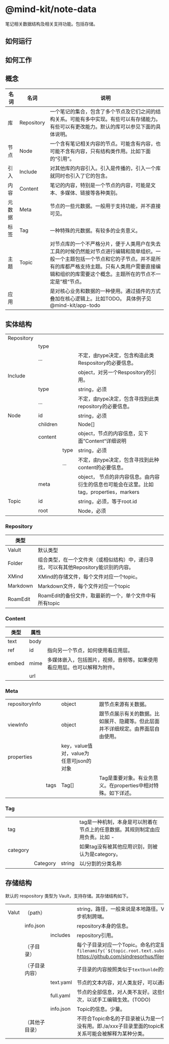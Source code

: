 # @mind-kit/note-data

笔记相关数据结构及相关支持功能。包括存储。

## 如何运行

## 如何工作

## 概念

| 名词   | 名词       | 说明                                                         |
| ------ | ---------- | ------------------------------------------------------------ |
| 库     | Repository | 一个笔记的集合，包含了多个节点及它们之间的结构关系。可能有多中实现。有些可以有存储能力。有些可以有更改能力。默认的库可以参见下面的具体说明。 |
| 节点   | Node       | 一个含有笔记相关内容的节点。可能含有内容，也可能不含有内容，只有结构类作用。比如下面的“引用”。 |
| 引入   | Include    | 对其他库的内容引入。引入是传播的，引入一个库就同时也引入了它的包含。 |
| 内容   | Content    | 笔记的内容，特别是一个节点的内容，可能是文本、多媒体、链接等各种类别。 |
| 元数据 | Meta       | 节点的一些元数据。一般用于支持功能，并不直接可见。           |
| 标签   | Tag        | 一种特殊的元数据。有较多的业务意义。                         |
| 主题   | Topic      | 对节点库的一个不严格分片，便于人类用户在失去工具的时候仍然能对节点进行编辑和简单组织。一般一个主题包括一个节点和它的子节点。并不是所有的库都严格支持主题。只有人类用户需要直接编辑和组织的库需要这个概念。主题所在的节点不一定是”根“节点。 |
| 应用   |            | 是对核心业务和数据的一种使用。通过插件的方式叠加在核心逻辑上。比如TODO。  具体例子见@mind-kit/app-todo |

## 实体结构

|            |          |      |                                                              |
| ---------- | -------- | ---- | ------------------------------------------------------------ |
| Repository |          |      |                                                              |
|            | type     |      |                                                              |
|            | ...      |      | 不定，由type决定，包含构造此类Respository的必要信息。        |
| Include    |          |      | object，对另一个Respository的引用。                          |
|            | type     |      | string，必须                                                 |
|            | ...      |      | 不定，由type决定，包含寻找到此类repository的必要信息。       |
| Node       | id       |      | string，必须                                                 |
|            | children |      | Node[]                                                       |
|            | content  |      | object，节点的内容信息，见下面”Content“详细说明              |
|            |          | type | string，必须                                                 |
|            |          | ...  | 不定，由type决定，包含寻找到此种content的必要信息。          |
|            | meta     |      | object， 节点的非内容信息。由内容衍生的信息也可能会在这里。比如tag，properties，markers |
| Topic      | id       |      | string，必须，等于root.id                                    |
|            | root     |      | Node，必须                                                   |

### Repository

| 类型     |                                                              |      |
| -------- | ------------------------------------------------------------ | ---- |
| Valult   | 默认类型                                                     |      |
| Folder   | 组合类型，在一个文件夹（或相似结构）中，递归寻找，可以有其他Repository能识别的内容。 |      |
| XMind    | XMind的存储文件，每个文件对应一个topic。                     |      |
| Markdown | Markdown文件，每个文件对应一个topic                          |      |
| RoamEdit | RoamEdit的备份文件，取最新的一个，单个文件中有所有topic      |      |

### Content

| 类型  | 属性 |                                                              |
| ----- | ---- | ------------------------------------------------------------ |
| text  | body |                                                              |
| ref   | id   | 指向另一个节点，如何使用看应用层。                           |
| embed | mime | 多媒体嵌入，包括图片，视频，音频等。如果使用看应用层。也可以解释为附件。 |
|       | url  |                                                              |

### Meta

|                |      |                                         |                                                              |
| -------------- | ---- | --------------------------------------- | ------------------------------------------------------------ |
| repositoryInfo |      | object                                  | 跟节点来源有关数据。                                         |
| viewInfo       |      | object                                  | 跟节点展示有关的数据。比如展开、隐藏等。但此层面并不详细规定。由界面层自由使用。 |
| properties     |      | key，value值对，value为任意可json的对象 |                                                              |
|                | tags | Tag[]                                   | Tag是重要对象。有业务意义。在properties中相对特殊。如下详述。 |


### Tag

|          |          |            |                                                              |
| -------- | -------- | ---------- | ------------------------------------------------------------ |
| tag      |          |            | tag是一种机制，本身是可以附着在节点上的任意数据。其规则制定由应用负责。比如 - |
| category |          |            | 如果tag没有被其他应用识别，则被认为是category。              |
|          | Category | string     | 以/分割的分类名称                   |



## 存储结构

默认的 respository 类型为 Vault，支持存储。其存储结构如下。

|       |                |           |                                                              |
| ----- | -------------- | --------- | ------------------------------------------------------------ |
| Valut | （path）       |           | string，路径，一般来说是本地路径。Valut默认存储在本地，借助icloude等文件夹同步机制跨端。 |
|       | info.json      |           | repository本身的信息。                                       |
|       |                | includes  | repository引用。                                             |
|       | （子目录）     |           | 每个子目录对应一个Topic。命名约定是 ``filenamify(`${topic.root.text.substr(0,20)}.${topic.id}.vault.textbundle`) `` https://github.com/sindresorhus/filenamify |
|       | （子目录内容） |           | 子目录的内容按照类似于`textbunlde`的约定组织。               |
|       |                | text.yaml | 节点的文本内容，对人类友好，可以通过直接修改此文件来编辑和组织节点。 |
|       |                | full.yaml | 节点的全部信息，对人类不友好。这些信息在load之后会被text.yaml的信息覆盖一次，以试手工编辑生效。(TODO) |
|       |                | info.json | Topic的信息。少量。                                          |
|       | （其他子目录） |           | 不符合Topic命名的子目录被认为是一个层级关系，将会递归读取，目前其层级关系还没有用。即./a/xxx子目录里面的topic和./b子目录里面的topic被认为没有区别。层级关系可能会被解释为某种分类。 |

